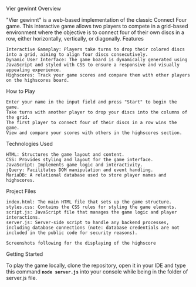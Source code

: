 Vier gewinnt
Overview

"Vier gewinnt" is a web-based implementation of the classic Connect Four game. This interactive game allows two players to compete in a grid-based environment where the objective is to connect four of their own discs in a row, either horizontally, vertically, or diagonally.
Features

    Interactive Gameplay: Players take turns to drop their colored discs into a grid, aiming to align four discs consecutively.
    Dynamic User Interface: The game board is dynamically generated using JavaScript and styled with CSS to ensure a responsive and visually appealing experience.
    Highscores: Track your game scores and compare them with other players on the highscores board.

How to Play

    Enter your name in the input field and press "Start" to begin the game.
    Take turns with another player to drop your discs into the columns of the grid.
    The first player to connect four of their discs in a row wins the game.
    View and compare your scores with others in the highscores section.

Technologies Used

    HTML: Structures the game layout and content.
    CSS: Provides styling and layout for the game interface.
    JavaScript: Implements game logic and interactivity.
    jQuery: Facilitates DOM manipulation and event handling.
    MariaDB: A relational database used to store player names and highscores.

Project Files

    index.html: The main HTML file that sets up the game structure.
    styles.css: Contains the CSS rules for styling the game elements.
    script.js: JavaScript file that manages the game logic and player interactions.
    server.js: Server-side script to handle any backend processes, including database connections (note: database credentials are not included in the public code for security reasons).

    Screenshots following for the displaying of the highscore

Getting Started

To play the game locally, clone the repository, open it in your IDE and type this command **```node server.js```** into your console while being in the folder of server.js file.

